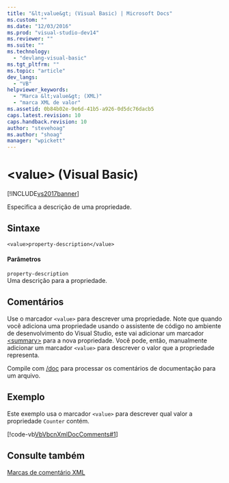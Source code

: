 ```yaml
---
title: "&lt;value&gt; (Visual Basic) | Microsoft Docs"
ms.custom: ""
ms.date: "12/03/2016"
ms.prod: "visual-studio-dev14"
ms.reviewer: ""
ms.suite: ""
ms.technology: 
  - "devlang-visual-basic"
ms.tgt_pltfrm: ""
ms.topic: "article"
dev_langs: 
  - "VB"
helpviewer_keywords: 
  - "Marca &lt;value&gt; (XML)"
  - "marca XML de valor"
ms.assetid: 0b84b02e-9e6d-41b5-a926-0d5dc76dacb5
caps.latest.revision: 10
caps.handback.revision: 10
author: "stevehoag"
ms.author: "shoag"
manager: "wpickett"
---
```

# &lt;value&gt; (Visual Basic)
[!INCLUDE[vs2017banner](../../../csharp/includes/vs2017banner.md)]

Especifica a descrição de uma propriedade.  
  
## Sintaxe  
  
```  
<value>property-description</value>  
```  
  
#### Parâmetros  
 `property-description`  
 Uma descrição para a propriedade.  
  
## Comentários  
 Use o marcador `<value>` para descrever uma propriedade.  Note que quando você adiciona uma propriedade usando o assistente de código no ambiente de desenvolvimento do Visual Studio, este vai adicionar um marcador [\<summary\>](../Topic/%3Csummary%3E%20\(Visual%20Basic\).md) para a nova propriedade.  Você pode, então, manualmente adicionar um marcador `<value>` para descrever o valor que a propriedade representa.  
  
 Compile com [\/doc](../../../visual-basic/reference/command-line-compiler/doc.md) para processar os comentários de documentação para um arquivo.  
  
## Exemplo  
 Este exemplo usa o marcador `<value>` para descrever qual valor a propriedade `Counter` contém.  
  
 [!code-vb[VbVbcnXmlDocComments#1](../../../visual-basic/language-reference/xmldoc/codesnippet/VisualBasic/value_1.vb)]  
  
## Consulte também  
 [Marcas de comentário XML](../../../visual-basic/language-reference/xmldoc/recommended-xml-tags-for-documentation-comments.md)